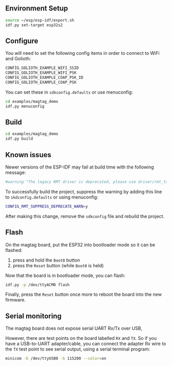 ## Environment Setup

```sh
source ~/esp/esp-idf/export.sh
idf.py set-target esp32s2
```

## Configure

You will need to set the following config items in order
to connect to WiFi and Golioth:

```sh
CONFIG_GOLIOTH_EXAMPLE_WIFI_SSID
CONFIG_GOLIOTH_EXAMPLE_WIFI_PSK
CONFIG_GOLIOTH_EXAMPLE_COAP_PSK_ID
CONFIG_GOLIOTH_EXAMPLE_COAP_PSK
```

You can set these in `sdkconfig.defaults` or use menuconfig:

```sh
cd examples/magtag_demo
idf.py menuconfig
```

## Build

```sh
cd examples/magtag_demo
idf.py build
```

## Known issues

Newer versions of the ESP-IDF may fail at build time with the following message:

```sh
#warning "The legacy RMT driver is deprecated, please use driver/rmt_tx.h and/or driver/rmt_rx.h" [-Werror=cpp]
```

To successfully build the project, suppress the warning by adding this line to
`skdconfig.defaults` or using menuconfig:

```sh
CONFIG_RMT_SUPPRESS_DEPRECATE_WARN=y
```

After making this change, remove the `sdkconfig` file and rebuild the project.

## Flash

On the magtag board, put the ESP32 into bootloader mode so it can
be flashed:

1. press and hold the `Boot0` button
2. press the `Reset` button (while `Boot0` is held)

Now that the board is in bootloader mode, you can flash:

```sh
idf.py -p /dev/ttyACM0 flash
```

Finally, press the `Reset` button once more to reboot
the board into the new firmware.

## Serial monitoring

The magtag board does not expose serial UART Rx/Tx over USB,

However, there are test points on the board labelled `RX` and `TX`.
So if you have a USB-to-UART adapter/cable, you can
connect the adapter Rx wire to the `TX` test point to see
serial output, using a serial terminal program:

```sh
minicom -D /dev/ttyUSB0 -b 115200 --color=on
```

